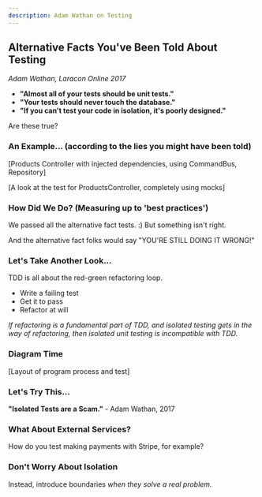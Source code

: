 ```yaml
---
description: Adam Wathan on Testing
---
```


## Alternative Facts You've Been Told About Testing

_Adam Wathan, Laracon Online 2017_

* **"Almost all of your tests should be unit tests."**
* **"Your tests should never touch the database."**
* **"If you can't test your code in isolation, it's poorly designed."**

Are these true?

### An Example... \(according to the lies you might have been told\)

\[Products Controller with injected dependencies, using CommandBus, Repository\]

\[A look at the test for ProductsController, completely using mocks\]

### How Did We Do? \(Measuring up to 'best practices'\)

We passed all the alternative fact tests.  :\)  But something isn't right.

And the alternative fact folks would say "YOU'RE STILL DOING IT WRONG!"

### Let's Take Another Look...

TDD is all about the red-green refactoring loop.

* Write a failing test
* Get it to pass
* Refactor at will

_If refactoring is a fundamental part of TDD, and isolated testing gets in the way of refactoring, then isolated unit testing is incompatible with TDD._

### Diagram Time

\[Layout of program process and test\]

### Let's Try This...

**"Isolated Tests are a Scam."** - Adam Wathan, 2017

### What About External Services?

How do you test making payments with Stripe, for example?

### Don't Worry About Isolation

Instead, introduce boundaries _when they solve a real problem._

